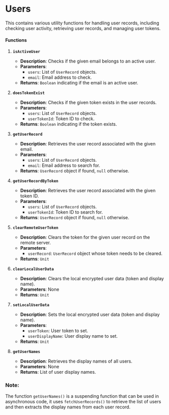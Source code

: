 # Users

This contains various utility functions for handling user records, including checking user activity, retrieving user records, and managing user tokens.

#### Functions

1. **`isActiveUser`**
    - **Description**: Checks if the given email belongs to an active user.
    - **Parameters**:
        - `users`: List of `UserRecord` objects.
        - `email`: Email address to check.
    - **Returns**: `Boolean` indicating if the email is an active user.

2. **`doesTokenExist`**
    - **Description**: Checks if the given token exists in the user records.
    - **Parameters**:
        - `users`: List of `UserRecord` objects.
        - `userTokenId`: Token ID to check.
    - **Returns**: `Boolean` indicating if the token exists.

3. **`getUserRecord`**
    - **Description**: Retrieves the user record associated with the given email.
    - **Parameters**:
        - `users`: List of `UserRecord` objects.
        - `email`: Email address to search for.
    - **Returns**: `UserRecord` object if found, `null` otherwise.

4. **`getUserRecordByToken`**
    - **Description**: Retrieves the user record associated with the given token ID.
    - **Parameters**:
        - `users`: List of `UserRecord` objects.
        - `userTokenId`: Token ID to search for.
    - **Returns**: `UserRecord` object if found, `null` otherwise.

5. **`clearRemoteUserToken`**
    - **Description**: Clears the token for the given user record on the remote server.
    - **Parameters**:
        - `userRecord`: `UserRecord` object whose token needs to be cleared.
    - **Returns**: `Unit`

6. **`clearLocalUserData`**
    - **Description**: Clears the local encrypted user data (token and display name).
    - **Parameters**: None
    - **Returns**: `Unit`

7. **`setLocalUserData`**
    - **Description**: Sets the local encrypted user data (token and display name).
    - **Parameters**:
        - `userToken`: User token to set.
        - `userDisplayName`: User display name to set.
    - **Returns**: `Unit`
8. **`getUserNames`**
    - **Description**: Retrieves the display names of all users.
    - **Parameters**: None
    - **Returns**: List of user display names.

### Note:
The function `getUserNames()` is a suspending function that can be used in asynchronous code, it uses `fetchUserRecords()` to retrieve the list of users and then extracts 
the display names from each user record.

